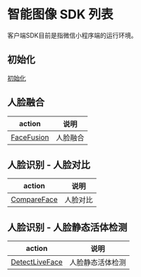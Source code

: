 # 智能图像 SDK 列表

客户端SDK目前是指微信小程序端的运行环境。

## 初始化
[初始化](./初始化.md)

## 人脸融合

| action | 说明
| --- | ---
| [FaceFusion](./人脸融合.md) | 人脸融合

## 人脸识别 - 人脸对比

| action | 说明
| --- | ---
| [CompareFace](./人脸对比.md) | 人脸对比


## 人脸识别 - 人脸静态活体检测

| action | 说明
| --- | ---
| [DetectLiveFace](./人脸静态活体检测.md) | 人脸静态活体检测